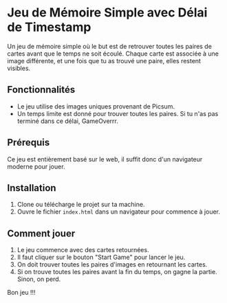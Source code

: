 # Jeu de Mémoire Simple avec Délai de Timestamp

Un jeu de mémoire simple où le but est de retrouver toutes les paires de cartes avant que le temps ne soit écoulé. Chaque carte est associée à une image différente, et une fois que tu as trouvé une paire, elles restent visibles.

## Fonctionnalités

- Le jeu utilise des images uniques provenant de Picsum.
- Un temps limite est donné pour trouver toutes les paires. Si tu n'as pas terminé dans ce délai, GameOverrr.

## Prérequis

Ce jeu est entièrement basé sur le web, il suffit donc d'un navigateur moderne pour jouer.

## Installation

1. Clone ou télécharge le projet sur ta machine.
2. Ouvre le fichier `index.html` dans un navigateur pour commence à jouer.

## Comment jouer

1. Le jeu commence avec des cartes retournées.
2. Il faut cliquer sur le bouton "Start Game" pour lancer le jeu.
3. On doit trouver toutes les paires d'images en retournant les cartes.
4. Si on trouve toutes les paires avant la fin du temps, on gagne la partie. Sinon, on perd.

Bon jeu !!!
